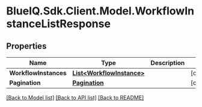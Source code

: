 # BlueIQ.Sdk.Client.Model.WorkflowInstanceListResponse

## Properties

Name | Type | Description | Notes
------------ | ------------- | ------------- | -------------
**WorkflowInstances** | [**List&lt;WorkflowInstance&gt;**](WorkflowInstance.md) |  | [optional] 
**Pagination** | [**Pagination**](Pagination.md) |  | [optional] 

[[Back to Model list]](../../README.md#documentation-for-models) [[Back to API list]](../../README.md#documentation-for-api-endpoints) [[Back to README]](../../README.md)

